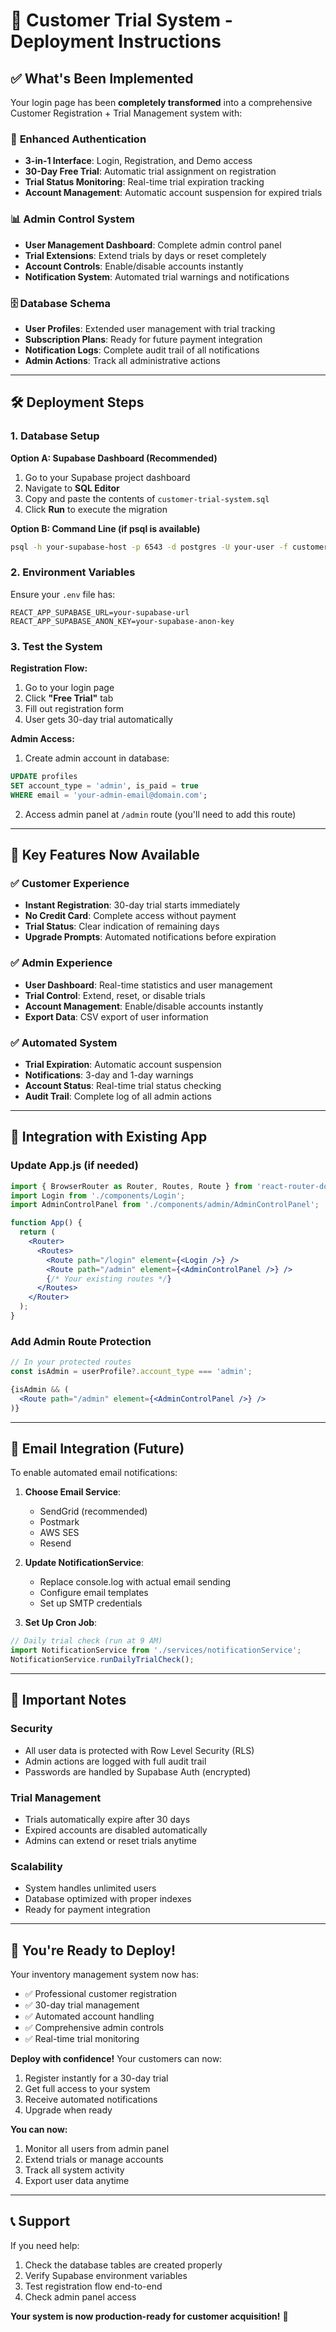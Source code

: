 # 🚀 Customer Trial System - Deployment Instructions

## ✅ What's Been Implemented

Your login page has been **completely transformed** into a comprehensive Customer Registration + Trial Management system with:

### 🔐 **Enhanced Authentication**
- **3-in-1 Interface**: Login, Registration, and Demo access
- **30-Day Free Trial**: Automatic trial assignment on registration
- **Trial Status Monitoring**: Real-time trial expiration tracking
- **Account Management**: Automatic account suspension for expired trials

### 📊 **Admin Control System**
- **User Management Dashboard**: Complete admin control panel
- **Trial Extensions**: Extend trials by days or reset completely
- **Account Controls**: Enable/disable accounts instantly
- **Notification System**: Automated trial warnings and notifications

### 🗄️ **Database Schema**
- **User Profiles**: Extended user management with trial tracking
- **Subscription Plans**: Ready for future payment integration
- **Notification Logs**: Complete audit trail of all notifications
- **Admin Actions**: Track all administrative actions

---

## 🛠️ Deployment Steps

### 1. **Database Setup**

**Option A: Supabase Dashboard (Recommended)**
1. Go to your Supabase project dashboard
2. Navigate to **SQL Editor**
3. Copy and paste the contents of `customer-trial-system.sql`
4. Click **Run** to execute the migration

**Option B: Command Line (if psql is available)**
```bash
psql -h your-supabase-host -p 6543 -d postgres -U your-user -f customer-trial-system.sql
```

### 2. **Environment Variables**
Ensure your `.env` file has:
```env
REACT_APP_SUPABASE_URL=your-supabase-url
REACT_APP_SUPABASE_ANON_KEY=your-supabase-anon-key
```

### 3. **Test the System**

**Registration Flow:**
1. Go to your login page
2. Click **"Free Trial"** tab
3. Fill out registration form
4. User gets 30-day trial automatically

**Admin Access:**
1. Create admin account in database:
```sql
UPDATE profiles 
SET account_type = 'admin', is_paid = true 
WHERE email = 'your-admin-email@domain.com';
```
2. Access admin panel at `/admin` route (you'll need to add this route)

---

## 🎯 Key Features Now Available

### ✅ **Customer Experience**
- **Instant Registration**: 30-day trial starts immediately
- **No Credit Card**: Complete access without payment
- **Trial Status**: Clear indication of remaining days
- **Upgrade Prompts**: Automated notifications before expiration

### ✅ **Admin Experience**
- **User Dashboard**: Real-time statistics and user management
- **Trial Control**: Extend, reset, or disable trials
- **Account Management**: Enable/disable accounts instantly
- **Export Data**: CSV export of user information

### ✅ **Automated System**
- **Trial Expiration**: Automatic account suspension
- **Notifications**: 3-day and 1-day warnings
- **Account Status**: Real-time trial status checking
- **Audit Trail**: Complete log of all admin actions

---

## 🔧 Integration with Existing App

### Update App.js (if needed)
```jsx
import { BrowserRouter as Router, Routes, Route } from 'react-router-dom';
import Login from './components/Login';
import AdminControlPanel from './components/admin/AdminControlPanel';

function App() {
  return (
    <Router>
      <Routes>
        <Route path="/login" element={<Login />} />
        <Route path="/admin" element={<AdminControlPanel />} />
        {/* Your existing routes */}
      </Routes>
    </Router>
  );
}
```

### Add Admin Route Protection
```jsx
// In your protected routes
const isAdmin = userProfile?.account_type === 'admin';

{isAdmin && (
  <Route path="/admin" element={<AdminControlPanel />} />
)}
```

---

## 📧 Email Integration (Future)

To enable automated email notifications:

1. **Choose Email Service**:
   - SendGrid (recommended)
   - Postmark
   - AWS SES
   - Resend

2. **Update NotificationService**:
   - Replace console.log with actual email sending
   - Configure email templates
   - Set up SMTP credentials

3. **Set Up Cron Job**:
```javascript
// Daily trial check (run at 9 AM)
import NotificationService from './services/notificationService';
NotificationService.runDailyTrialCheck();
```

---

## 🚨 Important Notes

### **Security**
- All user data is protected with Row Level Security (RLS)
- Admin actions are logged with full audit trail
- Passwords are handled by Supabase Auth (encrypted)

### **Trial Management**
- Trials automatically expire after 30 days
- Expired accounts are disabled automatically
- Admins can extend or reset trials anytime

### **Scalability**
- System handles unlimited users
- Database optimized with proper indexes
- Ready for payment integration

---

## 🎉 You're Ready to Deploy!

Your inventory management system now has:
- ✅ Professional customer registration
- ✅ 30-day trial management
- ✅ Automated account handling
- ✅ Comprehensive admin controls
- ✅ Real-time trial monitoring

**Deploy with confidence!** Your customers can now:
1. Register instantly for a 30-day trial
2. Get full access to your system
3. Receive automated notifications
4. Upgrade when ready

**You can now:**
1. Monitor all users from admin panel
2. Extend trials or manage accounts
3. Track all system activity
4. Export user data anytime

---

## 📞 Support

If you need help:
1. Check the database tables are created properly
2. Verify Supabase environment variables
3. Test registration flow end-to-end
4. Check admin panel access

**Your system is now production-ready for customer acquisition!** 🚀
